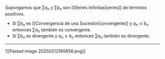 Supongamos que $\sum{a_n}$ y $\sum{b_n}$ son [[Series Infinitas|series]] de términos positivos.
- Si $\sum{b_n}$ es [[Convergencia de una Sucesión|convergente]] y $a_n≤b_n$ entonces $\sum{a_n}$ también es convergente.
- Si $\sum{b_n}$ es divergente y $a_n≥b_n$ entonces $\sum{a_n}$ también es divergente.
***
![[Pasted image 20250212190656.png]]